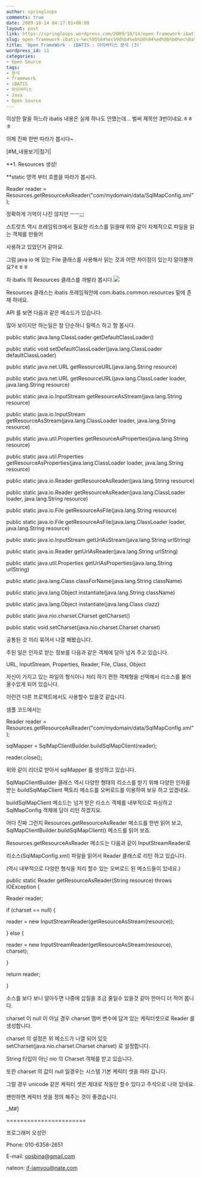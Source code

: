 ```yaml
---
author: springloops
comments: true
date: 2009-10-14 04:17:01+00:00
layout: post
link: https://springloops.wordpress.com/2009/10/14/open-framework-ibatis-%ec%95%84%ec%9d%b4%eb%b0%94%ed%8b%b0%ec%8a%a4-%eb%b6%84%ec%84%9d-3/
slug: open-framework-ibatis-%ec%95%84%ec%9d%b4%eb%b0%94%ed%8b%b0%ec%8a%a4-%eb%b6%84%ec%84%9d-3
title: 'Open FrameWork - iBATIS : 아이바티스 분석 (3)'
wordpress_id: 11
categories:
- Open Source
tags:
- 분석
- framework
- iBATIS
- 아이바티스
- Java
- Open Source
---
```


  




이상한 말을 하느라 ibatis 내용은 실제 하나도 안했는데... 벌써 제목만 3번이네요.ㅎㅎㅎ  

  
이제 진짜 한번 따라가 봅시다~








[#M_내용보기|접기|


**1. Resources 생성!  

  
**static 영역 부터 흐름을 따라가 봅시다.  

  
Reader reader = Resources.getResourceAsReader("com/mydomain/data/SqlMapConfig.xml");  

  
정확하게 기억이 나진 않지만 ㅡㅡ;;;  

  
스트럿츠 역시 프레임워크에서 필요한 리소스를 읽을때 위와 같이 자체적으로 파일을 읽는 객체를 만들어   

  
사용하고 있었던거 같아요.  

  
그럼 java io 에 있는 File 클래스를 사용해서 읽는 것과 어떤 차이점이 있는지 알아볼까요?ㅎㅎㅎ  

  
자 ibatis 의 Resources 클래스를 까발라 봅시다.![](http://somethingbook.wordpress.com/wp-includes/js/tinymce/plugins/wordpress/img/trans.gif)  

  
Resources 클래스는 ibatis 프레임웍안에 com.ibatis.common.resources 밑에 존재 하네요.  

  
  

API 를 보면 다음과 같은 메소드가 있습니다.  

  
많아 보이지만 하는일은 참 단순하니 릴렉스 하고 함 봅시다.  

  
public static java.lang.ClassLoader getDefaultClassLoader()  

public static void setDefaultClassLoader(java.lang.ClassLoader defaultClassLoader)  

  
public static java.net.URL getResourceURL(java.lang.String resource)  

public static java.net.URL getResourceURL(java.lang.ClassLoader loader, java.lang.String resource)  

  
public static java.io.InputStream getResourceAsStream(java.lang.String resource)  

public static java.io.InputStream getResourceAsStream(java.lang.ClassLoader loader, java.lang.String resource)  

  
public static java.util.Properties getResourceAsProperties(java.lang.String resource)  

public static java.util.Properties getResourceAsProperties(java.lang.ClassLoader loader, java.lang.String resource)  

  
public static java.io.Reader getResourceAsReader(java.lang.String resource)  

public static java.io.Reader getResourceAsReader(java.lang.ClassLoader loader, java.lang.String resource)  

  
public static java.io.File getResourceAsFile(java.lang.String resource)  

public static java.io.File getResourceAsFile(java.lang.ClassLoader loader, java.lang.String resource)  

  
public static java.io.InputStream getUrlAsStream(java.lang.String urlString)  

public static java.io.Reader getUrlAsReader(java.lang.String urlString)  

public static java.util.Properties getUrlAsProperties(java.lang.String urlString)  

  
public static java.lang.Class classForName(java.lang.String className)  

  
public static java.lang.Object instantiate(java.lang.String className)  

public static java.lang.Object instantiate(java.lang.Class clazz)  

  
public static java.nio.charset.Charset getCharset()  

public static void setCharset(java.nio.charset.Charset charset)  

  
공통된 것 끼리 묶어서 나열 해봤습니다.  

  
주된 일은 인자로 받는 정보를 다음과 같은 객체에 담아 넘겨 주고 있습니다.  

  
URL, InputStream, Properties, Reader, File, Class, Object  

  
자신이 가지고 있는 파일의 형식이나 처리 하기 편한 객체형을 선택해서 리소스를 불러 올수있게 되어 있습니다.  

  
이런건 다른 프로젝트에서도 사용할수 있을것 같습니다.  

  
샘플 코드에서는




Reader reader = Resources.getResourceAsReader("com/mydomain/data/SqlMapConfig.xml");  

sqlMapper = SqlMapClientBuilder.buildSqlMapClient(reader);  

reader.close();  

  
위와 같이 리더로 받아서 sqlMapper 를 생성하고 있습니다.  

  
SqlMapClientBuilder 클래스 역시 다양한 형태의 리소스를 받기 위해 다양한 인자를 받는 buildSqlMapClient 팩토리 메소드를 오버로드를 이용하여 보유 하고 있겠네요.  

  
buildSqlMapClient 메소드는 넘겨 받은 리소스 객체를 내부적으로 파싱하고 SqlMapConfig 객체에 담아 리턴 하겠지요.  

  
어디 진짜 그런지 Resources.getResourceAsReader 메소드를 한번 읽어 보고, SqlMapClientBuilder.buildSqlMapClient() 메소드를 읽어 보죠.  

  
Resources.getResourceAsReader 메소드는 다음과 같이 InputStreamReader로   

  
리소스(SqlMapConfig.xml) 파일을 읽어서 Reader 클래스로 리턴 하고 있습니다.  

  
(역시 내부적으로 다양한 형식을 처리 할수 있는 오버로드 된 메소드들이 있네요.)  

  
public static Reader getResourceAsReader(String resource) throws IOException {  

Reader reader;  

if (charset == null) {  

reader = new InputStreamReader(getResourceAsStream(resource));  

} else {  

reader = new InputStreamReader(getResourceAsStream(resource), charset);  

}  

  

return reader;  

}  

  
  

소스를 보다 보니 알아두면 나중에 삽질을 조금 줄일수 있을것 같아 한마디 더 적어 봅니다.  

  
charset 이 null 이 아닐 경우 charset 멤버 변수에 담겨 있는 케릭터셋으로 Reader 를 생성합니다.  

  
charset 의 설정은 위 메소드가 나열 되어 있듯 setCharset(java.nio.charset.Charset charset) 로 설정합니다.  

  

String 타입이 아닌 nio 의 Charset 객체를 받고 있습니다.  

  
또한 charset 의 값이 null 일경우는 시스템 기본 케릭터 셋을 따라 갑니다.  

  

그럴 경우 unicode 같은 케릭터 셋은 제대로 작동안 할수 있다고 주석으로 나와 있네요.  

  
왠만하면 케릭터 셋을 정의 해주는 것이 좋겠습니다.  

  
  



_M#]  

  
  

  
======================= 


프로그래머 오성민  

Phone: 010-6358-2651  

E-mail: opsbina@gmail.com  

nateon: [if-iamyou@nate.com](mailto:if-iamyou@nate.com)
